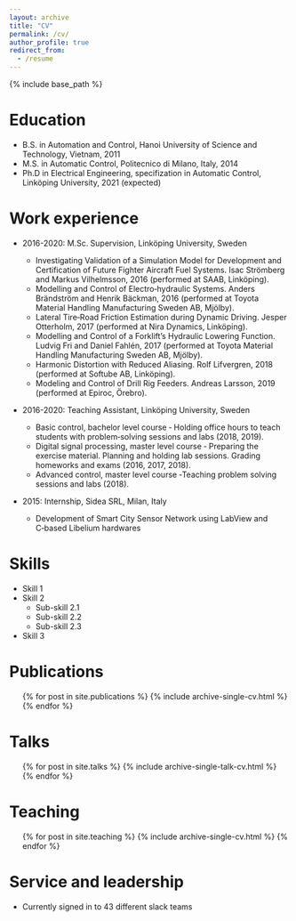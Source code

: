 ```yaml
---
layout: archive
title: "CV"
permalink: /cv/
author_profile: true
redirect_from:
  - /resume
---
```


{% include base_path %}

Education
======
* B.S. in Automation and Control, Hanoi University of Science and Technology, Vietnam, 2011
* M.S. in Automatic Control, Politecnico di Milano, Italy, 2014
* Ph.D in Electrical Engineering, specifization in Automatic Control, Linköping University, 2021 (expected)

Work experience
======
* 2016-2020: M.Sc. Supervision, Linköping University, Sweden
  * Investigating Validation of a Simulation Model for Development and Certification of Future Fighter Aircraft Fuel Systems. Isac Strömberg and Markus Vilhelmsson, 2016 (performed at SAAB, Linköping).
  * Modelling and Control of Electro‑hydraulic Systems. Anders Brändström and Henrik Bäckman, 2016 (performed at Toyota Material Handling Manufacturing Sweden AB, Mjölby).
  * Lateral Tire‑Road Friction Estimation during Dynamic Driving. Jesper Otterholm, 2017 (performed at Nira Dynamics, Linköping).
  * Modelling and Control of a Forklift’s Hydraulic Lowering Function. Ludvig Fri and Daniel Fahlén, 2017 (performed at Toyota Material Handling Manufacturing Sweden AB, Mjölby).
  * Harmonic Distortion with Reduced Aliasing. Rolf Lifvergren, 2018 (performed at Softube AB, Linköping).
  * Modeling and Control of Drill Rig Feeders. Andreas Larsson, 2019 (performed at Epiroc, Örebro).

* 2016-2020: Teaching Assistant, Linköping University, Sweden
  * Basic control, bachelor level course ‑ Holding office hours to teach students with problem‑solving sessions and labs (2018, 2019).
  * Digital signal processing, master level course ‑ Preparing the exercise material. Planning and holding lab sessions. Grading homeworks and exams (2016, 2017, 2018).
  * Advanced control, master level course ‑Teaching problem solving sessions and labs (2018).
* 2015: Internship, Sidea SRL, Milan, Italy
  * Development of Smart City Sensor Network using LabView and C‑based Libelium hardwares

Skills
======
* Skill 1
* Skill 2
  * Sub-skill 2.1
  * Sub-skill 2.2
  * Sub-skill 2.3
* Skill 3

Publications
======
  <ul>{% for post in site.publications %}
    {% include archive-single-cv.html %}
  {% endfor %}</ul>
  
Talks
======
  <ul>{% for post in site.talks %}
    {% include archive-single-talk-cv.html %}
  {% endfor %}</ul>
  
Teaching
======
  <ul>{% for post in site.teaching %}
    {% include archive-single-cv.html %}
  {% endfor %}</ul>
  
Service and leadership
======
* Currently signed in to 43 different slack teams
